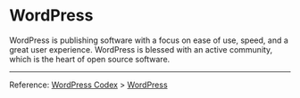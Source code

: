 # WordPress

WordPress is publishing software with a focus on ease of use, speed, and a great user experience. WordPress is blessed with an active community, which is the heart of open source software.

---

Reference: [WordPress Codex](http://codex.wordpress.org) > [WordPress](http://codex.wordpress.org/WordPress)
